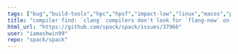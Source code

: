```yaml
---
tags: ["bug","build-tools","hpc","hpsf","impact-low","linux","macos","package-manager","python","radiuss","scientific-computing","spack"]
title: "compiler find: `clang` compilers don't look for `flang-new` on Fedora"
html_url: "https://github.com/spack/spack/issues/37966"
user: "iamashwin99"
repo: "spack/spack"
---
```


